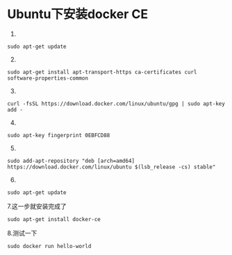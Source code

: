 # Ubuntu下安装docker CE

1.

```
sudo apt-get update
```

2.

```
sudo apt-get install apt-transport-https ca-certificates curl software-properties-common
```

3.

```
curl -fsSL https://download.docker.com/linux/ubuntu/gpg | sudo apt-key add -
```

4.

```
sudo apt-key fingerprint 0EBFCD88
```

5.

```
sudo add-apt-repository "deb [arch=amd64] https://download.docker.com/linux/ubuntu $(lsb_release -cs) stable"
```

6.

```
sudo apt-get update
```

7.这一步就安装完成了

```
sudo apt-get install docker-ce
```

8.测试一下

```
sudo docker run hello-world
```



